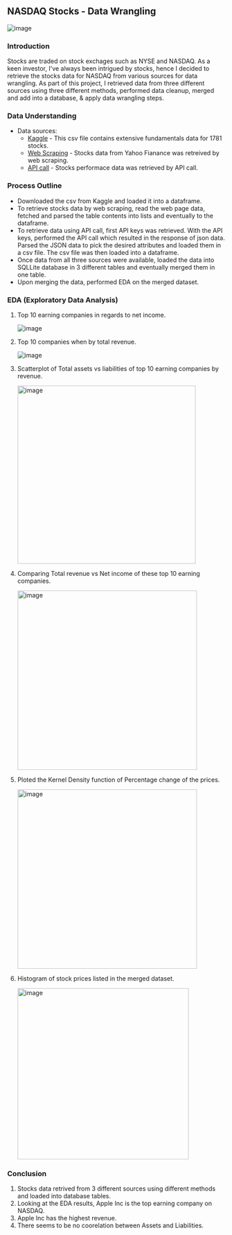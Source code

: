 ## NASDAQ Stocks - Data Wrangling

![image](https://user-images.githubusercontent.com/44445092/125187999-ee881700-e1f7-11eb-9882-6582eb426ff6.png)

### Introduction

Stocks are traded on stock exchages such as NYSE and NASDAQ. As a keen investor, I've always been intrigued by stocks, hence I decided to retrieve the stocks data for NASDAQ from various sources for data wrangling. As part of this project, I retrieved data from three different sources using three different methods, performed data cleanup, merged and add into a database, & apply data wrangling steps. 

### Data Understanding
  
- Data sources:
  - [Kaggle](https://www.kaggle.com/suchitgupta60/s-p-500-companies-fundamentals-script) - This csv file contains extensive fundamentals data for 1781 stocks.
  - [Web Scraping](https://finance.yahoo.com/screener/unsaved/9cf4468e-7dc3-4be3-bc18-1db7ab68efcf?count=100&offset=1) - Stocks data from Yahoo Fianance was retreived by web scraping.   
  - [API call](https://financialmodelingprep.com/api/v3/quotes/NASDAQ) - Stocks performace data was retrieved by API call. 
 
### Process Outline
 
 - Downloaded the csv from Kaggle and loaded it into a dataframe.
 - To retrieve stocks data by web scraping, read the web page data, fetched and parsed the table contents into lists and eventually to the dataframe.
 - To retrieve data using API call, first API keys was retrieved. With the API keys, performed the API call which resulted in the response of json data. Parsed the JSON data to pick the desired attributes and loaded them in a csv file. The csv file was then loaded into a dataframe.
 - Once data from all three sources were available, loaded the data into SQLLite database in 3 different tables and eventually merged them in one table. 
 - Upon merging the data, performed EDA on the merged dataset. 
   
### EDA (Exploratory Data Analysis)

1. Top 10 earning companies in regards to net income.

    ![image](https://user-images.githubusercontent.com/44445092/125202382-fe741b00-e238-11eb-97ab-07d43fabbf79.png)

2. Top 10 companies when by total revenue.

    ![image](https://user-images.githubusercontent.com/44445092/125202536-9e31a900-e239-11eb-9d91-5e8ce3bfa016.png)

3. Scatterplot of Total assets vs liabilities of top 10 earning companies by revenue.
  
    <img width="411" alt="image" src="https://user-images.githubusercontent.com/44445092/125202814-f9b06680-e23a-11eb-8aec-b5fcbe926173.png">
    
4. Comparing Total revenue vs Net income of these top 10 earning companies.

    <img width="414" alt="image" src="https://user-images.githubusercontent.com/44445092/125202834-151b7180-e23b-11eb-9775-eea7645d2e9b.png">

5. Ploted the Kernel Density function of Percentage change of the prices.

    <img width="414" alt="image" src="https://user-images.githubusercontent.com/44445092/125203038-3d57a000-e23c-11eb-9992-3cf014bde3c3.png">

6. Histogram of stock prices listed in the merged dataset.

    <img width="395" alt="image" src="https://user-images.githubusercontent.com/44445092/125202905-7a6f6280-e23b-11eb-8dbe-35ff1c8016c9.png">


### Conclusion

1. Stocks data retrived from 3 different sources using different methods and loaded into database tables. 
2. Looking at the EDA results, Apple Inc is the top earning company on NASDAQ. 
3. Apple Inc has the highest revenue. 
4. There seems to be no coorelation between Assets and Liabilities. 

